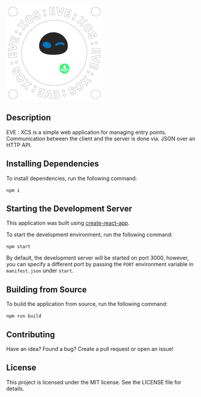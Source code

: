 <img src="./assets/logo.png" height="256" alt="eve xcs logo"/>

<br/>


## Description

EVE : XCS is a simple web application for managing entry points.
Communication between the client and the server is done via. JSON over an HTTP API.

## Installing Dependencies

To install dependencies, run the following command:

`npm i`

## Starting the Development Server

This application was built using [create-react-app](https://reactjs.org/docs/create-a-new-react-app.html).

To start the development environment, run the following command:

`npm start`

By default, the development server will be started on port 3000, however, you can specify a different port by passing the `PORT` environment variable in `manifest.json` under `start`.

## Building from Source

To build the application from source, run the following command:

`npm run build`

## Contributing

Have an idea? Found a bug? Create a pull request or open an issue!

## License

This project is licensed under the MIT license. See the LICENSE file for details.